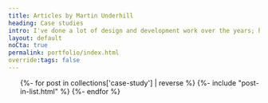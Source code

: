```yaml
---
title: Articles by Martin Underhill
heading: Case studies
intro: I've done a lot of design and development work over the years; here are some of my highlights.
layout: default
noCta: true
permalink: portfolio/index.html
override:tags: false
---
```


<ol class="index-list" reversed>
    {%- for post in collections['case-study'] | reverse %}
        {%- include "post-in-list.html" %}
    {%- endfor %}
</ol>
